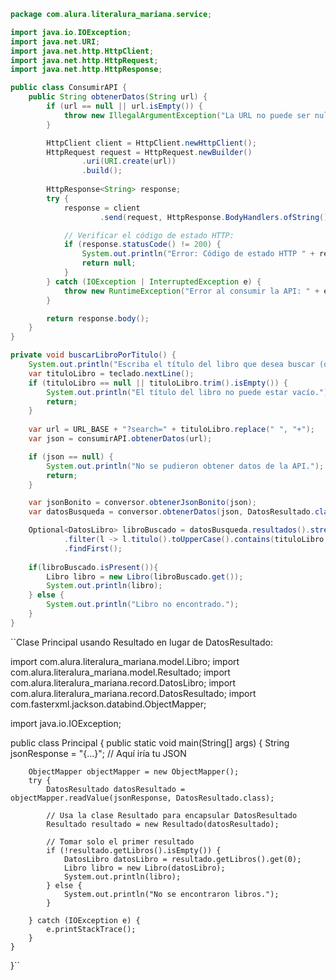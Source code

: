 ```java
package com.alura.literalura_mariana.service;

import java.io.IOException;
import java.net.URI;
import java.net.http.HttpClient;
import java.net.http.HttpRequest;
import java.net.http.HttpResponse;

public class ConsumirAPI {
    public String obtenerDatos(String url) {
        if (url == null || url.isEmpty()) {
            throw new IllegalArgumentException("La URL no puede ser null o estar vacía.");
        }

        HttpClient client = HttpClient.newHttpClient();
        HttpRequest request = HttpRequest.newBuilder()
                .uri(URI.create(url))
                .build();
        
        HttpResponse<String> response;
        try {
            response = client
                    .send(request, HttpResponse.BodyHandlers.ofString());

            // Verificar el código de estado HTTP:
            if (response.statusCode() != 200) {
                System.out.println("Error: Código de estado HTTP " + response.statusCode());
                return null;
            }
        } catch (IOException | InterruptedException e) {
            throw new RuntimeException("Error al consumir la API: " + e.getMessage(), e);
        }

        return response.body();
    }
}
```

```java
private void buscarLibroPorTitulo() {
    System.out.println("Escriba el título del libro que desea buscar (o parte del mismo):");
    var tituloLibro = teclado.nextLine();
    if (tituloLibro == null || tituloLibro.trim().isEmpty()) {
        System.out.println("El título del libro no puede estar vacío.");
        return;
    }
    
    var url = URL_BASE + "?search=" + tituloLibro.replace(" ", "+");
    var json = consumirAPI.obtenerDatos(url);

    if (json == null) {
        System.out.println("No se pudieron obtener datos de la API.");
        return;
    }

    var jsonBonito = conversor.obtenerJsonBonito(json);
    var datosBusqueda = conversor.obtenerDatos(json, DatosResultado.class);

    Optional<DatosLibro> libroBuscado = datosBusqueda.resultados().stream()
            .filter(l -> l.titulo().toUpperCase().contains(tituloLibro.toUpperCase()))
            .findFirst();
    
    if(libroBuscado.isPresent()){
        Libro libro = new Libro(libroBuscado.get());
        System.out.println(libro);
    } else {
        System.out.println("Libro no encontrado.");
    }
}
```

``Clase Principal usando Resultado en lugar de DatosResultado:

import com.alura.literalura_mariana.model.Libro;
import com.alura.literalura_mariana.model.Resultado;
import com.alura.literalura_mariana.record.DatosLibro;
import com.alura.literalura_mariana.record.DatosResultado;
import com.fasterxml.jackson.databind.ObjectMapper;

import java.io.IOException;

public class Principal {
public static void main(String[] args) {
String jsonResponse = "{...}"; // Aquí iría tu JSON

        ObjectMapper objectMapper = new ObjectMapper();
        try {
            DatosResultado datosResultado = objectMapper.readValue(jsonResponse, DatosResultado.class);

            // Usa la clase Resultado para encapsular DatosResultado
            Resultado resultado = new Resultado(datosResultado);

            // Tomar solo el primer resultado
            if (!resultado.getLibros().isEmpty()) {
                DatosLibro datosLibro = resultado.getLibros().get(0);
                Libro libro = new Libro(datosLibro);
                System.out.println(libro);
            } else {
                System.out.println("No se encontraron libros.");
            }

        } catch (IOException e) {
            e.printStackTrace();
        }
    }
}``